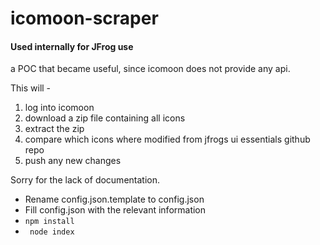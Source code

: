 # icomoon-scraper

#### Used internally for JFrog use

a POC that became useful, since icomoon does not provide any api.

This will -
1. log into icomoon
2. download a zip file containing all icons
3. extract the zip
4. compare which icons where modified from jfrogs ui essentials github repo
5. push any new changes


Sorry for the lack of documentation.

* Rename config.json.template to config.json
* Fill config.json with the relevant information
* ```npm install```
* ``` node index```



